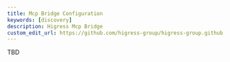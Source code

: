 ```yaml
---
title: Mcp Bridge Configuration
keywords: [discovery]
description: Higress Mcp Bridge 
custom_edit_url: https://github.com/higress-group/higress-group.github.io/blob/master/i18n/zh-cn/docusaurus-plugin-content-docs/current/user/mcp-bridge.md
---
```

TBD